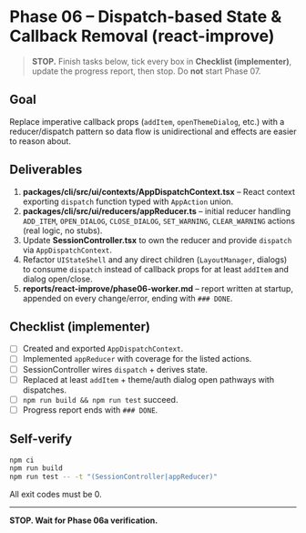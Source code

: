 # Phase 06 – Dispatch-based State & Callback Removal (react-improve)

> **STOP.** Finish tasks below, tick every box in **Checklist (implementer)**, update the progress report, then stop. Do **not** start Phase 07.

## Goal

Replace imperative callback props (`addItem`, `openThemeDialog`, etc.) with a reducer/dispatch pattern so data flow is unidirectional and effects are easier to reason about.

## Deliverables

1. **packages/cli/src/ui/contexts/AppDispatchContext.tsx** – React context exporting `dispatch` function typed with `AppAction` union.
2. **packages/cli/src/ui/reducers/appReducer.ts** – initial reducer handling `ADD_ITEM`, `OPEN_DIALOG`, `CLOSE_DIALOG`, `SET_WARNING`, `CLEAR_WARNING` actions (real logic, no stubs).
3. Update **SessionController.tsx** to own the reducer and provide `dispatch` via `AppDispatchContext`.
4. Refactor `UIStateShell` and any direct children (`LayoutManager`, dialogs) to consume `dispatch` instead of callback props for at least `addItem` and dialog open/close.
5. **reports/react-improve/phase06-worker.md** – report written at startup, appended on every change/error, ending with `### DONE`.

## Checklist (implementer)

- [ ] Created and exported `AppDispatchContext`.
- [ ] Implemented `appReducer` with coverage for the listed actions.
- [ ] SessionController wires `dispatch` + derives state.
- [ ] Replaced at least `addItem` + theme/auth dialog open pathways with dispatches.
- [ ] `npm run build && npm run test` succeed.
- [ ] Progress report ends with `### DONE`.

## Self-verify

```bash
npm ci
npm run build
npm run test -- -t "(SessionController|appReducer)"
```

All exit codes must be 0.

---

**STOP. Wait for Phase 06a verification.**
